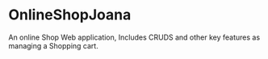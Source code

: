 # OnlineShopJoana
An online Shop Web application, Includes CRUDS and other key features as managing a Shopping cart.
